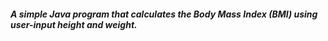 ##### A simple Java program that calculates the Body Mass Index (BMI) using user-input height and weight.

